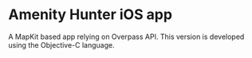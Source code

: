 Amenity Hunter iOS app
======================
A MapKit based app relying on Overpass API.
This version is developed using the Objective-C language.

